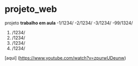 # projeto_web
 projeto **trabalho em aula**
 -1/1234/
 -2/1234/
 -3/1234/
 -99/1324/
 1. /1234/
 2. /1234/
 3. /1234/
 99. /1234/
 
 
[aqui] (https://www.youtube.com/watch?v=zpurwUDeunw)
